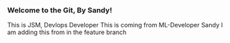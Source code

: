 ### Welcome to the Git, By Sandy!

This is JSM, Devlops Developer
This is coming from ML-Developer Sandy
I am adding this from in the feature branch